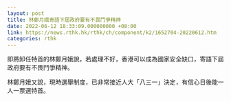 ```yaml
---
layout: post
title: 林鄭月娥寄語下屆政府要有不畏鬥爭精神
date: 2022-06-12 18:33:09.000000000 +08:00
link: https://news.rthk.hk/rthk/ch/component/k2/1652704-20220612.htm
categories: rthk
---
```


即將卸任特首的林鄭月娥說，若處理不好，香港可以成為國家安全缺口，寄語下屆政府要有不畏鬥爭精神。

林鄭月娥又說，現時選舉制度，已非常接近人大「八三一」決定，有信心日後能一人一票選特首。
